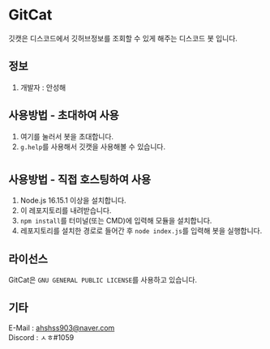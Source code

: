 # GitCat
깃캣은 디스코드에서 깃허브정보를 조회할 수 있게 해주는 디스코드 봇 입니다.

## 정보
1. 개발자 : 안성해

## 사용방법 - 초대하여 사용

1. 여기를 눌러서 봇을 초대합니다.
2. ``g.help``를 사용해서 깃캣을 사용해볼 수 있습니다.
#
## 사용방법 - 직접 호스팅하여 사용

1. Node.js 16.15.1 이상을 설치합니다.
2. 이 레포지토리를 내려받습니다.
3. ``npm install``를 터미널(또는 CMD)에 입력해 모듈을 설치합니다.
4. 레포지토리를 설치한 경로로 들어간 후 ``node index.js``를 입력해 봇을 실행합니다.

## 라이선스

GitCat은 ``GNU GENERAL PUBLIC LICENSE``를 사용하고 있습니다.

## 기타

E-Mail : ahshss903@naver.com  
Discord : ㅅㅎ#1059